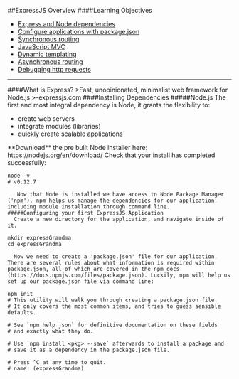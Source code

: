 ##ExpressJS Overview
  ####Learning Objectives
    <ul>
      <li><a href="#dependencies">Express and Node dependencies</a></li>
      <li><a href="#package">Configure applications with package.json</a></li>
      <li><a href="#sync">Synchronous routing</a></li>
      <li><a href="#mvc">JavaScript MVC</a></li>
      <li><a href="#templating">Dynamic templating</a></li>
      <li><a href="#async">Asynchronous routing</a></li>
      <li><a href="#debug">Debugging http requests</a></li>
    </ul>
<hr>
  ####What is Express?
    >Fast, unopinionated, minimalist web framework for Node.js  
    >-expressjs.com
  ####<a name="dependencies">Installing Dependencies</a>
     #####Node.js
       The first and most integral dependency is Node, it grants the flexibility to:
       <ul>
         <li>create web servers</li>
         <li>integrate modules (libraries)</li>
         <li>quickly create scalable applications</li>
       </ul>
       **Download** the pre built Node installer here: https://nodejs.org/en/download/
       Check that your install has completed successfully:

```
node -v
# v0.12.7
```

       Now that Node is installed we have access to Node Package Manager ('npm'). npm helps us manage the dependencies for our application, including module installation through command line.
    #####Configuring your first ExpressJS Application
      Create a new directory for the application, and navigate inside of it.

```
mkdir expressGrandma
cd expressGrandma
```

      Now we need to create a 'package.json' file for our application. There are several rules about what information is required within package.json, all of which are covered in the npm docs (https://docs.npmjs.com/files/package.json). Luckily, npm will help us set up our package.json file via command line:

```
npm init
# This utility will walk you through creating a package.json file.
# It only covers the most common items, and tries to guess sensible defaults.

# See `npm help json` for definitive documentation on these fields
# and exactly what they do.

# Use `npm install <pkg> --save` afterwards to install a package and
# save it as a dependency in the package.json file.

# Press ^C at any time to quit.
# name: (expressGrandma) 
```
